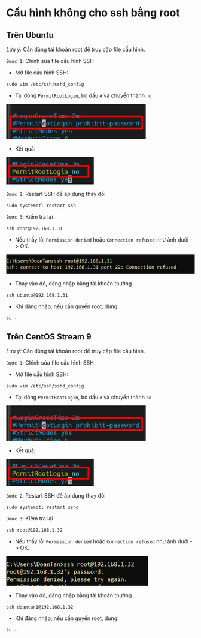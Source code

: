 # Cấu hình không cho ssh bằng root

## Trên Ubuntu

*Lưu ý:* Cần dùng tài khoản root để truy cập file cấu hình.

`Bước 1`: Chỉnh sửa file cấu hình SSH

- Mở file cấu hình SSH:

```plaintext
sudo vim /etc/ssh/sshd_config
```

- Tại dòng `PermitRootLogin`, bỏ dấu `#` và chuyển thành `no`

![PermitRootLogin yes](./images/root_login_yes.png)

- Kết quả:

![PermitRootLogin no](./images/root_login_no.png)

`Bước 2`: Restart SSH để áp dụng thay đổi

```plaintext
sudo systemctl restart ssh
```

`Bước 3`: Kiểm tra lại

```plaintext
ssh root@192.168.1.31
```

- Nếu thấy lỗi `Permission denied` hoặc `Connection refused` như ảnh dưới -> OK.

![Connection refused](./images/connection_refused.png)

- Thay vào đó, đăng nhập bằng tài khoản thường

```plaintext
ssh ubuntu@192.168.1.31
```

- Khi đăng nhập, nếu cần quyền root, dùng:

```plaintext
su -
```

## Trên CentOS Stream 9

*Lưu ý:* Cần dùng tài khoản root để truy cập file cấu hình.

`Bước 1`: Chỉnh sửa file cấu hình SSH

- Mở file cấu hình SSH:

```plaintext
sudo vim /etc/ssh/sshd_config
```

- Tại dòng `PermitRootLogin`, bỏ dấu `#` và chuyển thành `no`

![PermitRootLogin yes](./images/root_login_yes.png)

- Kết quả:

![PermitRootLogin no](./images/root_login_no.png)

`Bước 2`: Restart SSH để áp dụng thay đổi

```plaintext
sudo systemctl restart sshd
```

`Bước 3`: Kiểm tra lại

```plaintext
ssh root@192.168.1.32
```

- Nếu thấy lỗi `Permission denied` hoặc `Connection refused` như ảnh dưới -> OK.

![Permission denied](./images/permission_denied.png)

- Thay vào đó, đăng nhập bằng tài khoản thường

```plaintext
ssh doantan1@192.168.1.32
```

- Khi đăng nhập, nếu cần quyền root, dùng:

```plaintext
su -
```
